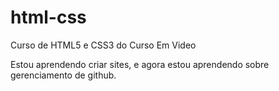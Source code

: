 # html-css
 Curso de HTML5 e CSS3 do Curso Em Video


Estou aprendendo criar sites, e agora estou aprendendo sobre gerenciamento de github.
